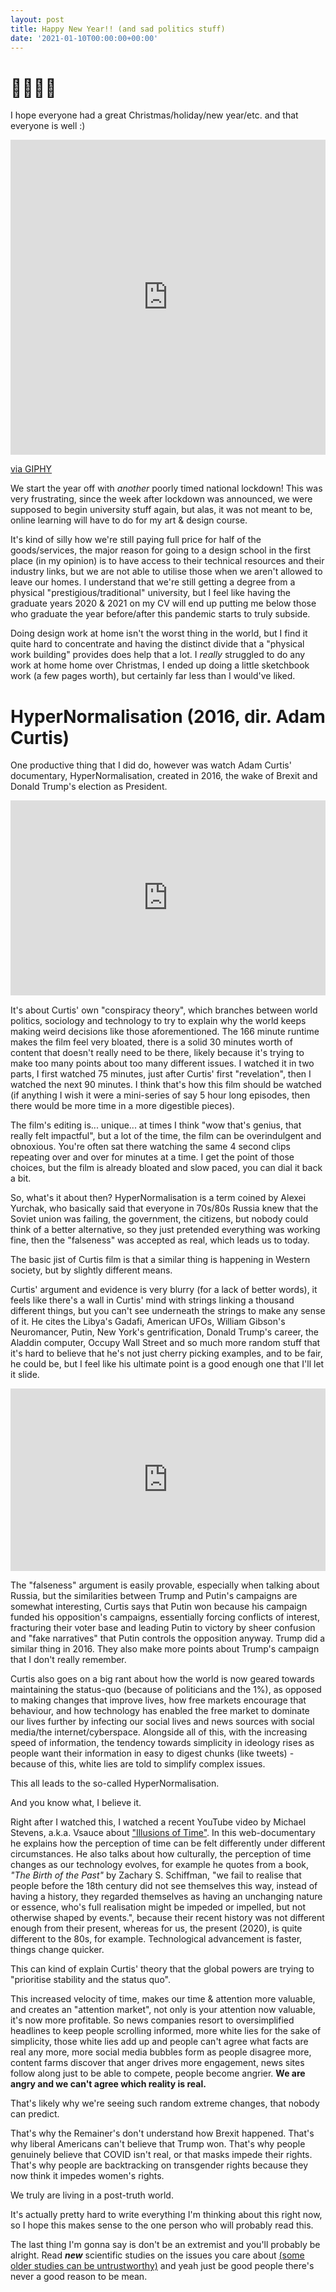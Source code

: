 ```yaml
---
layout: post
title: Happy New Year!! (and sad politics stuff)
date: '2021-01-10T00:00:00+00:00'
---
```

# 🎇🎉🎆🎊

I hope everyone had a great Christmas/holiday/new year/etc. and that everyone is well :) 

<div style="width:100%;height:0;padding-bottom:100%;position:relative;">
	<iframe src="https://giphy.com/embed/xUOxf23OGRF34s5Og0" width="100%" height="100%" style="position:absolute" frameBorder="0" class="giphy-embed" allowFullScreen></iframe>
</div><p><a href="https://giphy.com/gifs/retro-neon-new-year-xUOxf23OGRF34s5Og0">via GIPHY</a></p>

We start the year off with *another* poorly timed national lockdown! This was very frustrating, since the week after lockdown was announced, we were supposed to begin university stuff again, but alas, it was not meant to be, online learning will have to do for my art & design course.

It's kind of silly how we're still paying full price for half of the goods/services, the major reason for going to a design school in the first place (in my opinion) is to have access to their technical resources and their industry links, but we are not able to utilise those when we aren't allowed to leave our homes. I understand that we're still getting a degree from a physical "prestigious/traditional" university, but I feel like having the graduate years 2020 & 2021 on my CV will end up putting me below those who graduate the year before/after this pandemic starts to truly subside. 

Doing design work at home isn't the worst thing in the world, but I find it quite hard to concentrate and having the distinct divide that a "physical work building" provides does help that a lot. I *really* struggled to do any work at home home over Christmas, I ended up doing a little sketchbook work (a few pages worth), but certainly far less than I would've liked. 

# HyperNormalisation (2016, dir. Adam Curtis)

One productive thing that I did do, however was watch Adam Curtis' documentary, HyperNormalisation, created in 2016, the wake of Brexit and Donald Trump's election as President. 

<div style="width:100%;height:0;padding-bottom:62%;position:relative;"><iframe src="https://ichef.bbci.co.uk/images/ic/1200x675/p04c0tsb.jpg" width="100%" height="100%" style="position:absolute;" frameBorder="0"></iframe></div>

It's about Curtis' own "conspiracy theory", which branches between world politics, sociology and technology to try to explain why the world keeps making weird decisions like those aforementioned. The 166 minute runtime makes the film feel very bloated, there is a solid 30 minutes worth of content that doesn't really need to be there, likely because it's trying to make too many points about too many different issues. I watched it in two parts, I first watched 75 minutes, just after Curtis' first "revelation", then I watched the next 90 minutes. I think that's how this film should be watched (if anything I wish it were a mini-series of say 5 hour long episodes, then there would be more time in a more digestible pieces).

The film's editing is... unique... at times I think "wow that's genius, that really felt impactful", but a lot of the time, the film can be overindulgent and obnoxious. You're often sat there watching the same 4 second clips repeating over and over for minutes at a time. I get the point of those choices, but the film is already bloated and slow paced, you can dial it back a bit. 

So, what's it about then? HyperNormalisation is a term coined by Alexei Yurchak, who basically said that everyone in 70s/80s Russia knew that the Soviet union was failing, the government, the citizens, but nobody could think of a better alternative, so they just pretended everything was working fine, then the "falseness" was accepted as real, which leads us to today. 

The basic jist of Curtis film is that a similar thing is happening in Western society, but by slightly different means. 

Curtis' argument and evidence is very blurry (for a lack of better words), it feels like there's a wall in Curtis' mind with strings linking a thousand different things, but you can't see underneath the strings to make any sense of it. He cites the Libya's Gadafi, American UFOs, William Gibson's Neuromancer, Putin, New York's gentrification, Donald Trump's career, the Aladdin computer, Occupy Wall Street and so much more random stuff that it's hard to believe that he's not just cherry picking examples, and to be fair, he could be, but I feel like his ultimate point is a good enough one that I'll let it slide. 

<div style="width:100%;height:0;padding-bottom:58%;position:relative;"><iframe src="https://static0.srcdn.com/wordpress/wp-content/uploads/2020/03/its-alway-sunny-charlie.jpg" width="100%" height="100%" style="position:absolute;" frameBorder="0"></iframe></div>

The "falseness" argument is easily provable, especially when talking about Russia, but the similarities between Trump and Putin's campaigns are somewhat interesting, Curtis says that Putin won because his campaign funded his opposition's campaigns, essentially forcing conflicts of interest, fracturing their voter base and leading Putin to victory by sheer confusion and "fake narratives" that Putin controls the opposition anyway. Trump did a similar thing in 2016. They also make more points about Trump's campaign that I don't really remember. 

Curtis also goes on a big rant about how the world is now geared towards maintaining the status-quo (because of politicians and the 1%), as opposed to making changes that improve lives, how free markets encourage that behaviour, and how technology has enabled the free market to dominate our lives further by infecting our social lives and news sources with social media/the internet/cyberspace. Alongside all of this, with the increasing speed of information, the tendency towards simplicity in ideology rises as people want their information in easy to digest chunks (like tweets) - because of this, white lies are told to simplify complex issues.

This all leads to the so-called HyperNormalisation. 

And you know what, I believe it. 

Right after I watched this, I watched a recent YouTube video by Michael Stevens, a.k.a. Vsauce about ["Illusions of Time"](https://www.youtube.com/watch?v=zHL9GP_B30E). In this web-documentary he explains how the perception of time can be felt differently under different circumstances. He also talks about how culturally, the perception of time changes as our technology evolves, for example he quotes from a book, *"The Birth of the Past"* by Zachary S. Schiffman, "we fail to realise that people before the 18th century did not see themselves this way, instead of having a history, they regarded themselves as having an unchanging nature or essence, who's full realisation might be impeded or impelled, but not otherwise shaped by events.", because their recent history was not different enough from their present, whereas for us, the present (2020), is quite different to the 80s, for example. Technological advancement is faster, things change quicker. 

This can kind of explain Curtis' theory that the global powers are trying to "prioritise stability and the status quo". 

This increased velocity of time, makes our time & attention more valuable, and creates an "attention market", not only is your attention now valuable, it's now more profitable. So news companies resort to oversimplified headlines to keep people scrolling informed, more white lies for the sake of simplicity, those white lies add up and people can't agree what facts are real any more, more social media bubbles form as people disagree more, content farms discover that anger drives more engagement, news sites follow along just to be able to compete, people become angrier. **We are angry and we can't agree which reality is real.**

That's likely why we're seeing such random extreme changes, that nobody can predict. 

That's why the Remainer's don't understand how Brexit happened. That's why liberal Americans can't believe that Trump won. That's why people genuinely believe that COVID isn't real, or that masks impede their rights. That's why people are backtracking on transgender rights because they now think it impedes women's rights. 

We truly are living in a post-truth world. 

It's actually pretty hard to write everything I'm thinking about this right now, so I hope this makes sense to the one person who will probably read this. 

The last thing I'm gonna say is don't be an extremist and you'll probably be alright. Read ***new*** scientific studies on the issues you care about [(some older studies can be untrustworthy)](https://www.youtube.com/watch?v=42QuXLucH3Q) and yeah just be good people there's never a good reason to be mean. 